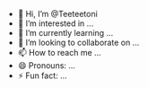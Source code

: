 - 👋 Hi, I’m @Teeteetoni
- 👀 I’m interested in ...
- 🌱 I’m currently learning ...
- 💞️ I’m looking to collaborate on ...
- 📫 How to reach me ...
- 😄 Pronouns: ...
- ⚡ Fun fact: ...

<!---
Teeteetoni/Teeteetoni is a ✨ special ✨ repository because its `README.md` (this file) appears on your GitHub profile.
You can click the Preview link to take a look at your changes.
--->
